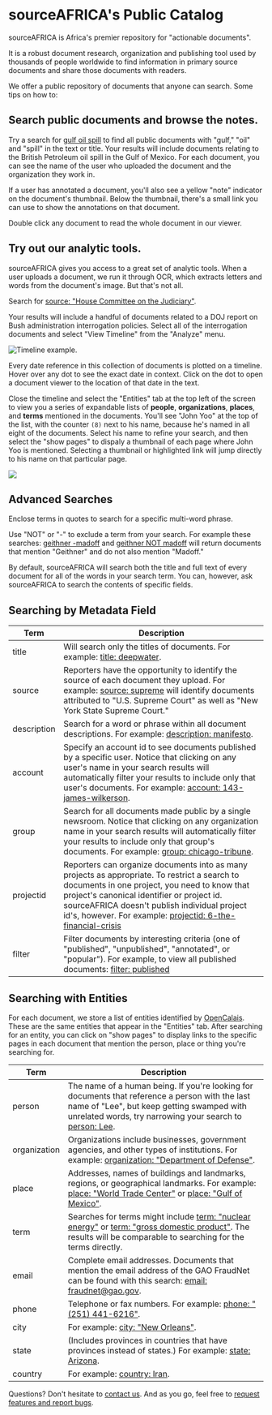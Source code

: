 # sourceAFRICA's Public Catalog

sourceAFRICA is Africa's premier repository for "actionable documents".

It is a robust document research, organization and publishing tool used by thousands of people worldwide to find information in primary source documents and share those documents with readers.

We offer a public repository of documents that anyone can search. Some tips on how to:

## Search public documents and browse the notes.

Try a search for [gulf oil spill][] to find all public documents with "gulf," "oil" and "spill" in the text or title. Your results will include documents relating to the British Petroleum oil spill in the Gulf of Mexico. For each document, you can see the name of the user who uploaded the document and the organization they work in.

If a user has annotated a document, you'll also see a yellow "note" indicator on the document's thumbnail. Below the thumbnail, there's a small link you can use to show the annotations on that document.

Double click any document to read the whole document in our viewer.

## Try out our analytic tools.

sourceAFRICA gives you access to a great set of analytic tools. When a user uploads a document, we run it through OCR, which extracts letters and words from the document's image. But that's not all.

Search for [source: "House Committee on the Judiciary"][].

Your results will include a handful of documents related to a DOJ report on Bush administration interrogation policies. Select all of the interrogation documents and select "View Timeline" from the "Analyze" menu.

<img src="/images/help/timeline.jpg" class="full_line" alt="Timeline example." />

Every date reference in this collection of documents is plotted on a timeline. Hover over any dot to see the exact date in context. Click on the dot to open a document viewer to the location of that date in the text.

Close the timeline and select the "Entities" tab at the top left of the screen to view you a series of expandable lists of **people**, **organizations**, **places**, and **terms** mentioned in the documents. You'll see "John Yoo" at the top of the list, with the counter `(8)` next to his name, because he's named in all eight of the documents. Select his name to refine your search, and then select the "show pages" to dispaly a thumbnail of each page where John Yoo is mentioned. Selecting a thumbnail or highlighted link will jump directly to his name on that particular page.

<img src="/images/help/show_pages.png" class="full_line" />

## Advanced Searches

Enclose terms in quotes to search for a specific multi-word phrase.  

Use "NOT" or "-" to exclude a term from your search. For example these searches: [geithner -madoff][] and [geithner NOT madoff][] will return documents that mention "Geithner" and do not also mention "Madoff."

By default, sourceAFRICA will search both the title and full text of every document for all of the words in your search term. You can, however, ask sourceAFRICA to search the contents of specific fields.


## Searching by Metadata Field

Term                        | Description
----------------------------|---------------------
title                       | Will search only the titles of documents. For example: [title: deepwater][].
source                      | Reporters have the opportunity to identify the source of each document they upload. For example: [source: supreme][] will identify documents attributed to "U.S. Supreme Court" as well as "New York State Supreme Court."
description                 | Search for a word or phrase within all document descriptions. For example: [description: manifesto][].
account                     | Specify an account id to see documents published by a specific user. Notice that clicking on any user's name in your search results will automatically filter your results to include only that user's documents.  For example: [account: 143-james-wilkerson][].
group                       | Search for all documents made public by a single newsroom. Notice that clicking on any organization name in your search results will automatically filter your results to include only that group's documents. For example: [group: chicago-tribune][].
projectid                   | Reporters can organize documents into as many projects as appropriate. To restrict a search to documents in one project, you need to know that project's canonical identifier or project id. sourceAFRICA doesn't publish individual project id's, however.  For example: [projectid: 6-the-financial-crisis][]
filter                      | Filter documents by interesting criteria (one of "published", "unpublished", "annotated", or "popular"). For example, to view all published documents: [filter: published][]

## Searching with Entities

For each document, we store a list of entities identified by [OpenCalais][]. These are the same entities that appear in the "Entities" tab. After searching for an entity, you can click on "show pages" to display links to the specific pages in each document that mention the person, place or thing you're searching for.

Term                        | Description
----------------------------|-------------------------
person                      | The name of a human being. If you're looking for documents that reference a person with the last name of "Lee", but keep getting swamped with unrelated words, try narrowing your search to [person: Lee][].
organization                | Organizations include businesses, government agencies, and other types of institutions. For example: [organization: "Department of Defense"][].
place                       | Addresses, names of buildings and landmarks, regions, or geographical landmarks. For example: [place: "World Trade Center"][] or [place: "Gulf of Mexico"][].
term                        | Searches for terms might include [term: "nuclear energy"][] or [term: "gross domestic product"][]. The results will be comparable to searching for the terms directly.
email                       | Complete email addresses. Documents that mention the email address of the GAO FraudNet can be found with this search: [email: fraudnet@gao.gov][].
phone                       | Telephone or fax numbers. For example: [phone: "(251) 441-6216"][].
city                        | For example: [city: "New Orleans"][].
state                       | (Includes provinces in countries that have provinces instead of states.) For example: [state: Arizona][].
country                     | For example: [country: Iran][].

Questions? Don't hesitate to [contact us][]. And as you go, feel free to [request features and report bugs][].

[gulf oil spill]: /public/search/gulf%20oil%20spill
[source: "House Committee on the Judiciary"]: /public/search/source%3A%20%22House%20Committee%20on%20the%20Judiciary%22
[John Yoo detainee]: /public/search/John%20Yoo%20detainee
[geithner -madoff]: /public/search/geithner%20-madoff
[geithner NOT madoff]: /public/search/geithner%20NOT%20madoff
[account: 143-james-wilkerson]: /public/search/account%3A%20143-james-wilkerson
[group: chicago-tribune]: /public/search/group%3A%20chicago-tribune
[title: deepwater]: /public/search/title%3A%20deepwater
[source: supreme]: /public/search/source%3A%20supreme
[description: manifesto]: /public/search/description%3A%20manifesto
[projectid: 6-the-financial-crisis]: /public/search/projectid%3A%206-the-financial-crisis
[access: private]: /public/search/access%3A%20private
[filter: published]: /public/search/filter%3A%20published
[person: Lee]: /public/search/person%3A%20Lee
[organization: "Department of Defense"]: /public/search/organization%3A%20%22Department%20of%20Defense%22
[term: "nuclear energy"]: /public/search/term%3A%20%22nuclear%20energy%22
[term: "gross domestic product"]: /public/search/term%3A%20%22gross%20domestic%20product%22
[email: fraudnet@gao.gov]: /public/search/%20email%3A%20fraudnet%40gao.gov
[phone: "(251) 441-6216"]: /public/search/%20phone%3A%20%22(251)%20441-6216%22
[place: "World Trade Center"]: /public/search/place%3A%20%22World%20Trade%20Center%22
[place: "Gulf of Mexico"]: /public/search/place%3A%20%22Gulf%20of%20Mexico%22
[city: "New Orleans"]: /public/search/city%3A%20%22New%20Orleans%22
[state: Arizona]: /public/search/state%3A%20Arizona
[country: Iran]: /public/search/country%3A%20Iran
[OpenCalais]: http://new.opencalais.com/
[contact us]: /contact
[request features and report bugs]: https://github.com/CodeForAfrica/sourceAFRICA/issues
